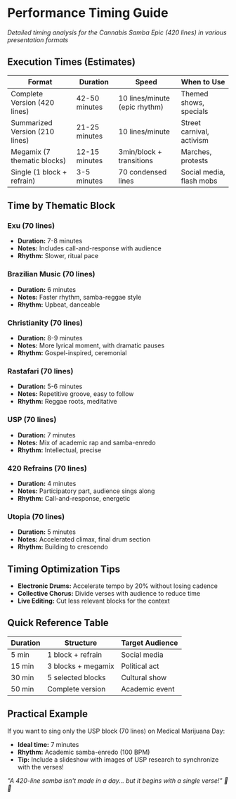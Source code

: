 # Performance Timing Guide

*Detailed timing analysis for the Cannabis Samba Epic (420 lines) in various presentation formats*

## Execution Times (Estimates)

| Format | Duration | Speed | When to Use |
|--------|----------|-------|-------------|
| Complete Version (420 lines) | 42-50 minutes | 10 lines/minute (epic rhythm) | Themed shows, specials |
| Summarized Version (210 lines) | 21-25 minutes | 10 lines/minute | Street carnival, activism |
| Megamix (7 thematic blocks) | 12-15 minutes | 3min/block + transitions | Marches, protests |
| Single (1 block + refrain) | 3-5 minutes | 70 condensed lines | Social media, flash mobs |

## Time by Thematic Block

### Exu (70 lines)
- **Duration:** 7-8 minutes
- **Notes:** Includes call-and-response with audience
- **Rhythm:** Slower, ritual pace

### Brazilian Music (70 lines)
- **Duration:** 6 minutes
- **Notes:** Faster rhythm, samba-reggae style
- **Rhythm:** Upbeat, danceable

### Christianity (70 lines)
- **Duration:** 8-9 minutes
- **Notes:** More lyrical moment, with dramatic pauses
- **Rhythm:** Gospel-inspired, ceremonial

### Rastafari (70 lines)
- **Duration:** 5-6 minutes
- **Notes:** Repetitive groove, easy to follow
- **Rhythm:** Reggae roots, meditative

### USP (70 lines)
- **Duration:** 7 minutes
- **Notes:** Mix of academic rap and samba-enredo
- **Rhythm:** Intellectual, precise

### 420 Refrains (70 lines)
- **Duration:** 4 minutes
- **Notes:** Participatory part, audience sings along
- **Rhythm:** Call-and-response, energetic

### Utopia (70 lines)
- **Duration:** 5 minutes
- **Notes:** Accelerated climax, final drum section
- **Rhythm:** Building to crescendo

## Timing Optimization Tips

- **Electronic Drums:** Accelerate tempo by 20% without losing cadence
- **Collective Chorus:** Divide verses with audience to reduce time
- **Live Editing:** Cut less relevant blocks for the context

## Quick Reference Table

| Duration | Structure | Target Audience |
|----------|-----------|-----------------|
| 5 min | 1 block + refrain | Social media |
| 15 min | 3 blocks + megamix | Political act |
| 30 min | 5 selected blocks | Cultural show |
| 50 min | Complete version | Academic event |

## Practical Example

If you want to sing only the USP block (70 lines) on Medical Marijuana Day:
- **Ideal time:** 7 minutes
- **Rhythm:** Academic samba-enredo (100 BPM)
- **Tip:** Include a slideshow with images of USP research to synchronize with the verses!

*"A 420-line samba isn't made in a day... but it begins with a single verse!" 🌿🎶* 